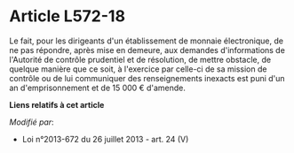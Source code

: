# Article L572-18

Le fait, pour les dirigeants d'un établissement de monnaie électronique, de ne pas répondre, après mise en demeure, aux
demandes d'informations de l'Autorité de contrôle prudentiel et de résolution, de mettre obstacle, de quelque manière que ce
soit, à l'exercice par celle-ci de sa mission de contrôle ou de lui communiquer des renseignements inexacts est puni d'un an
d'emprisonnement et de 15 000 € d'amende.

**Liens relatifs à cet article**

_Modifié par_:

  - Loi n°2013-672 du 26 juillet 2013 - art. 24 (V)
